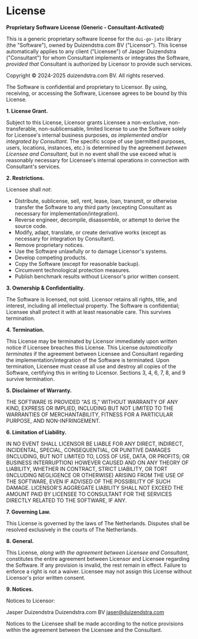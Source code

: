 # License

**Proprietary Software License (Generic - Consultant-Activated)**

This is a generic proprietary software license for the `dui-go-jato` library (the "Software"), owned by Duizendstra.com BV ("Licensor"). This license automatically applies to any client ("Licensee") of Jasper Duizendstra ("Consultant") for whom Consultant implements or integrates the Software, *provided that* Consultant is authorized by Licensor to provide such services.

Copyright © 2024-2025 duizendstra.com BV. All rights reserved.

The Software is confidential and proprietary to Licensor. By using, receiving, or accessing the Software, Licensee agrees to be bound by this License.

**1. License Grant.**

Subject to this License, Licensor grants Licensee a non-exclusive, non-transferable, non-sublicensable, limited license to use the Software solely for Licensee's internal business purposes, *as implemented and/or integrated by Consultant*. The specific scope of use (permitted purposes, users, locations, instances, etc.) is determined by the agreement *between Licensee and Consultant*, but in no event shall the use exceed what is reasonably necessary for Licensee's internal operations in connection with Consultant's services.

**2. Restrictions.**

Licensee shall *not*:

*   Distribute, sublicense, sell, rent, lease, loan, transmit, or otherwise transfer the Software to any third party (excepting Consultant as necessary for implementation/integration).
*   Reverse engineer, decompile, disassemble, or attempt to derive the source code.
*   Modify, adapt, translate, or create derivative works (except as necessary for integration by Consultant).
*   Remove proprietary notices.
*   Use the Software unlawfully or to damage Licensor's systems.
*   Develop competing products.
*   Copy the Software (except for reasonable backup).
*   Circumvent technological protection measures.
*   Publish benchmark results without Licensor's prior written consent.

**3. Ownership & Confidentiality.**

The Software is licensed, not sold. Licensor retains all rights, title, and interest, including all intellectual property. The Software is confidential; Licensee shall protect it with at least reasonable care. This survives termination.

**4. Termination.**

This License may be terminated by Licensor immediately upon written notice if Licensee breaches this License.  This License *automatically terminates* if the agreement between Licensee and Consultant regarding the implementation/integration of the Software is terminated. Upon termination, Licensee must cease all use and destroy all copies of the Software, certifying this in writing to Licensor. Sections 3, 4, 6, 7, 8, and 9 survive termination.

**5. Disclaimer of Warranty.**

THE SOFTWARE IS PROVIDED "AS IS," WITHOUT WARRANTY OF ANY KIND, EXPRESS OR IMPLIED, INCLUDING BUT NOT LIMITED TO THE WARRANTIES OF MERCHANTABILITY, FITNESS FOR A PARTICULAR PURPOSE, AND NON-INFRINGEMENT.

**6. Limitation of Liability.**

IN NO EVENT SHALL LICENSOR BE LIABLE FOR ANY DIRECT, INDIRECT, INCIDENTAL, SPECIAL, CONSEQUENTIAL, OR PUNITIVE DAMAGES (INCLUDING, BUT NOT LIMITED TO, LOSS OF USE, DATA, OR PROFITS; OR BUSINESS INTERRUPTION) HOWEVER CAUSED AND ON ANY THEORY OF LIABILITY, WHETHER IN CONTRACT, STRICT LIABILITY, OR TORT (INCLUDING NEGLIGENCE OR OTHERWISE) ARISING FROM THE USE OF THE SOFTWARE, EVEN IF ADVISED OF THE POSSIBILITY OF SUCH DAMAGE. LICENSOR'S AGGREGATE LIABILITY SHALL NOT EXCEED THE AMOUNT PAID BY LICENSEE TO CONSULTANT FOR THE SERVICES DIRECTLY RELATED TO THE SOFTWARE, IF ANY.

**7. Governing Law.**

This License is governed by the laws of The Netherlands. Disputes shall be resolved exclusively in the courts of The Netherlands.

**8. General.**

This License, *along with the agreement between Licensee and Consultant*, constitutes the entire agreement between Licensor and Licensee regarding the Software. If any provision is invalid, the rest remain in effect. Failure to enforce a right is not a waiver. Licensee may not assign this License without Licensor's prior written consent.

**9. Notices.**

Notices to Licensor:

Jasper Duizendstra
Duizendstra.com BV
jaser@duizendstra.com

Notices to the Licensee shall be made according to the notice provisions within the agreement between the Licensee and the Consultant.